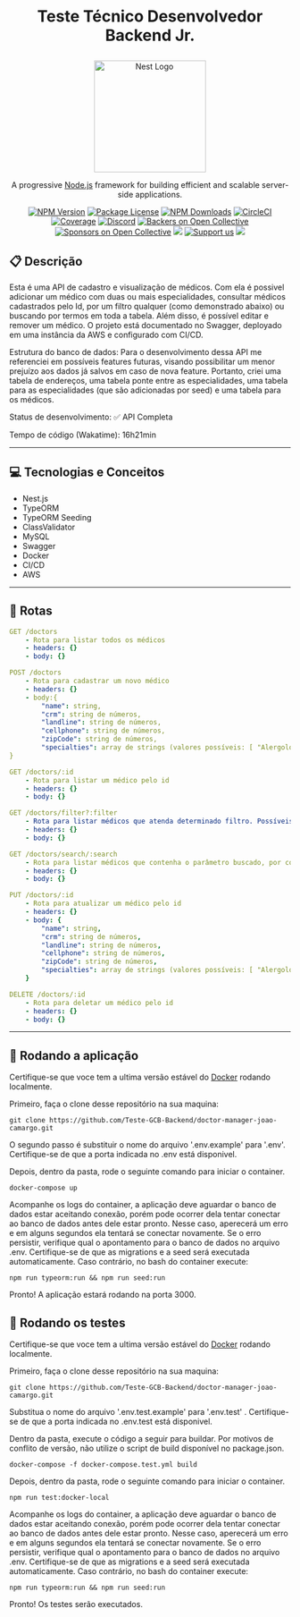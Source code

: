 # <p align = "center"> Teste Técnico Desenvolvedor Backend Jr. </p>

<p align="center">
  <a href="http://nestjs.com/" target="blank"><img src="https://nestjs.com/img/logo-small.svg" width="200" alt="Nest Logo" /></a>
</p>

[circleci-image]: https://img.shields.io/circleci/build/github/nestjs/nest/master?token=abc123def456
[circleci-url]: https://circleci.com/gh/nestjs/nest

  <p align="center">A progressive <a href="http://nodejs.org" target="_blank">Node.js</a> framework for building efficient and scalable server-side applications.</p>
    <p align="center">
<a href="https://www.npmjs.com/~nestjscore" target="_blank"><img src="https://img.shields.io/npm/v/@nestjs/core.svg" alt="NPM Version" /></a>
<a href="https://www.npmjs.com/~nestjscore" target="_blank"><img src="https://img.shields.io/npm/l/@nestjs/core.svg" alt="Package License" /></a>
<a href="https://www.npmjs.com/~nestjscore" target="_blank"><img src="https://img.shields.io/npm/dm/@nestjs/common.svg" alt="NPM Downloads" /></a>
<a href="https://circleci.com/gh/nestjs/nest" target="_blank"><img src="https://img.shields.io/circleci/build/github/nestjs/nest/master" alt="CircleCI" /></a>
<a href="https://coveralls.io/github/nestjs/nest?branch=master" target="_blank"><img src="https://coveralls.io/repos/github/nestjs/nest/badge.svg?branch=master#9" alt="Coverage" /></a>
<a href="https://discord.gg/G7Qnnhy" target="_blank"><img src="https://img.shields.io/badge/discord-online-brightgreen.svg" alt="Discord"/></a>
<a href="https://opencollective.com/nest#backer" target="_blank"><img src="https://opencollective.com/nest/backers/badge.svg" alt="Backers on Open Collective" /></a>
<a href="https://opencollective.com/nest#sponsor" target="_blank"><img src="https://opencollective.com/nest/sponsors/badge.svg" alt="Sponsors on Open Collective" /></a>
  <a href="https://paypal.me/kamilmysliwiec" target="_blank"><img src="https://img.shields.io/badge/Donate-PayPal-ff3f59.svg"/></a>
    <a href="https://opencollective.com/nest#sponsor"  target="_blank"><img src="https://img.shields.io/badge/Support%20us-Open%20Collective-41B883.svg" alt="Support us"></a>
  <a href="https://twitter.com/nestframework" target="_blank"><img src="https://img.shields.io/twitter/follow/nestframework.svg?style=social&label=Follow"></a>
</p>
  <!--[![Backers on Open Collective](https://opencollective.com/nest/backers/badge.svg)](https://opencollective.com/nest#backer)
  [![Sponsors on Open Collective](https://opencollective.com/nest/sponsors/badge.svg)](https://opencollective.com/nest#sponsor)-->



##  :clipboard: Descrição

Esta é uma API de cadastro e visualização de médicos. Com ela é possivel adicionar um médico com duas ou mais especialidades, consultar médicos cadastrados pelo Id, por um filtro qualquer (como demonstrado abaixo) ou buscando por termos em toda a tabela. Além disso, é possível editar e remover um médico. O projeto está documentado no Swagger, deployado em uma instância da AWS e configurado com CI/CD.

Estrutura do banco de dados: Para o desenvolvimento dessa API me referenciei em possíveis features futuras, visando possibilitar um menor prejuízo aos dados já salvos em caso de nova feature. Portanto, criei uma tabela de endereços, uma tabela ponte entre as especialidades, uma tabela para as especialidades (que são adicionadas por seed) e uma tabela para os médicos. 


Status de desenvolvimento: ✅ API Completa

Tempo de código (Wakatime): 16h21min

***

## :computer:	 Tecnologias e Conceitos

- Nest.js
- TypeORM
- TypeORM Seeding
- ClassValidator
- MySQL
- Swagger
- Docker
- CI/CD
- AWS

***

## :rocket: Rotas

```yml 
GET /doctors
    - Rota para listar todos os médicos
    - headers: {}
    - body: {}
```

```yml
POST /doctors
    - Rota para cadastrar um novo médico
    - headers: {}
    - body:{
        "name": string,
        "crm": string de números,
        "landline": string de números,
        "cellphone": string de números,
        "zipCode": string de números,
        "specialties": array de strings (valores possíveis: [ "Alergologia", "Angiologia", "Buco maxilo", "Cardiologia clínica", "Cardiologia infantil", "Cirurgia cabeça e pescoço", "Cirurgia cardíaca", "Cirurgia de tórax" ])
}
```
    
```yml 
GET /doctors/:id
    - Rota para listar um médico pelo id
    - headers: {}
    - body: {}
```

```yml
GET /doctors/filter?:filter
    - Rota para listar médicos que atenda determinado filtro. Possíveis filtros: name, crm, landline, cellphone, street, number, complement, neighborhood, city, state, zipCode e specialty. 
    - headers: {}
    - body: {}
``` 

```yml
GET /doctors/search/:search
    - Rota para listar médicos que contenha o parâmetro buscado, por completo ou em partes, em qualquer coluna do banco de dados.
    - headers: {}
    - body: {}
``` 

```yml
PUT /doctors/:id 
    - Rota para atualizar um médico pelo id
    - headers: {}
    - body: {
        "name": string,
        "crm": string de números,
        "landline": string de números,
        "cellphone": string de números,
        "zipCode": string de números,
        "specialties": array de strings (valores possíveis: [ "Alergologia", "Angiologia", "Buco maxilo", "Cardiologia clínica", "Cardiologia infantil", "Cirurgia cabeça e pescoço", "Cirurgia cardíaca", "Cirurgia de tórax" ])
    }
```
 
```yml
DELETE /doctors/:id
    - Rota para deletar um médico pelo id
    - headers: {}
    - body: {}
```
***

## 🏁 Rodando a aplicação

Certifique-se que voce tem a ultima versão estável do [Docker](https://www.docker.com/) rodando localmente.

Primeiro, faça o clone desse repositório na sua maquina:

```
git clone https://github.com/Teste-GCB-Backend/doctor-manager-joao-camargo.git
```


O segundo passo é substituir o nome do arquivo '.env.example' para '.env'. Certifique-se de que a porta indicada no .env está disponivel.


Depois, dentro da pasta, rode o seguinte comando para iniciar o container.

```
docker-compose up
```

Acompanhe os logs do container, a aplicação deve aguardar o banco de dados estar aceitando conexão, porém pode ocorrer dela tentar conectar ao banco de dados antes dele estar pronto. Nesse caso, aperecerá um erro e em alguns segundos ela tentará se conectar novamente. Se o erro persistir, verifique qual o apontamento para o banco de dados no arquivo .env. Certifique-se de que as migrations e a seed será executada automaticamente. Caso contrário, no bash do container execute:

```
npm run typeorm:run && npm run seed:run
```

Pronto! A aplicação estará rodando na porta 3000.


## 🏁 Rodando os testes

Certifique-se que voce tem a ultima versão estável do [Docker](https://www.docker.com/) rodando localmente.

Primeiro, faça o clone desse repositório na sua maquina:

```
git clone https://github.com/Teste-GCB-Backend/doctor-manager-joao-camargo.git
```


Substitua o nome do arquivo '.env.test.example' para '.env.test' . Certifique-se de que a porta indicada no .env.test está disponivel.


Dentro da pasta, execute o código a seguir para buildar. Por motivos de conflito de versão, não utilize o script de build disponível no package.json.

```
docker-compose -f docker-compose.test.yml build
```

Depois, dentro da pasta, rode o seguinte comando para iniciar o container.

```
npm run test:docker-local
```

Acompanhe os logs do container, a aplicação deve aguardar o banco de dados estar aceitando conexão, porém pode ocorrer dela tentar conectar ao banco de dados antes dele estar pronto. Nesse caso, aperecerá um erro e em alguns segundos ela tentará se conectar novamente. Se o erro persistir, verifique qual o apontamento para o banco de dados no arquivo .env. Certifique-se de que as migrations e a seed será executada automaticamente. Caso contrário, no bash do container execute:

```
npm run typeorm:run && npm run seed:run
```

Pronto! Os testes serão executados.